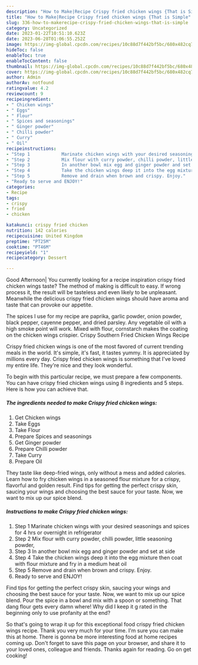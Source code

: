 ```yaml
---
description: "How to Make|Recipe Crispy fried chicken wings {That is Simple"
title: "How to Make|Recipe Crispy fried chicken wings {That is Simple"
slug: 336-how-to-makerecipe-crispy-fried-chicken-wings-that-is-simple
category: Uncategorized
date: 2023-01-22T10:51:10.623Z
date: 2023-06-28T01:06:55.252Z
image: https://img-global.cpcdn.com/recipes/10c88d7f442bf5bc/680x482cq70/crispy-fried-chicken-wings-recipe-main-photo.jpg
hideToc: false
enableToc: true
enableTocContent: false
thumbnail: https://img-global.cpcdn.com/recipes/10c88d7f442bf5bc/680x482cq70/crispy-fried-chicken-wings-recipe-main-photo.jpg
cover: https://img-global.cpcdn.com/recipes/10c88d7f442bf5bc/680x482cq70/crispy-fried-chicken-wings-recipe-main-photo.jpg
author: Admin
authorAv: notfound
ratingvalue: 4.2
reviewcount: 9
recipeingredient:
- " Chicken wings"
- " Eggs"
- " Flour"
- " Spices and seasonings"
- " Ginger powder"
- " Chilli powder"
- " Curry"
- " Oil"
recipeinstructions:
- "Step 1            Marinate chicken wings with your desired seasonings and spices for 4 hrs or overnight in refrigerator"
- "Step 2            Mix flour with curry powder, chilli powder, little seasoning powder,"
- "Step 3            In another bowl mix egg and ginger powder and set at side"
- "Step 4            Take the chicken wings deep it into the egg mixture then coat with flour mixture and fry in a medium heat oil"
- "Step 5            Remove and drain when brown and crispy. Enjoy."
- "Ready to serve and ENJOY!"
categories:
- Recipe
tags:
- crispy
- fried
- chicken

katakunci: crispy fried chicken 
nutrition: 142 calories
recipecuisine: United Kingdom
preptime: "PT25M"
cooktime: "PT46M"
recipeyield: "1"
recipecategory: Dessert

---
```



Good Afternoon| You currently looking for a recipe inspiration crispy fried chicken wings taste? The method of making is difficult to easy. If wrong process it, the result will be tasteless and even likely to be unpleasant. Meanwhile the delicious crispy fried chicken wings should have aroma and taste that can provoke our appetite.





The spices I use for my recipe are paprika, garlic powder, onion powder, black pepper, cayenne pepper, and dried parsley. Any vegetable oil with a high smoke point will work. Mixed with flour, cornstarch makes the coating on the chicken wings crispier. Crispy Southern Fried Chicken Wings Recipe

Crispy fried chicken wings is one of the most favored of current trending meals in the world. It's simple, it's fast, it tastes yummy. It is appreciated by millions every day. Crispy fried chicken wings is something that I've loved my entire life. They're nice and they look wonderful.


To begin with this particular recipe, we must prepare a few components. You can have crispy fried chicken wings using 8 ingredients and 5 steps. Here is how you can achieve that.

<!--inarticleads1-->

##### The ingredients needed to make Crispy fried chicken wings:

1. Get  Chicken wings
1. Take  Eggs
1. Take  Flour
1. Prepare  Spices and seasonings
1. Get  Ginger powder
1. Prepare  Chilli powder
1. Take  Curry
1. Prepare  Oil


They taste like deep-fried wings, only without a mess and added calories. Learn how to fry chicken wings in a seasoned flour mixture for a crispy, flavorful and golden result. Find tips for getting the perfect crispy skin, saucing your wings and choosing the best sauce for your taste. Now, we want to mix up our spice blend. 

<!--inarticleads2-->

##### Instructions to make Crispy fried chicken wings:

1. Step 1            Marinate chicken wings with your desired seasonings and spices for 4 hrs or overnight in refrigerator
1. Step 2            Mix flour with curry powder, chilli powder, little seasoning powder,
1. Step 3            In another bowl mix egg and ginger powder and set at side
1. Step 4            Take the chicken wings deep it into the egg mixture then coat with flour mixture and fry in a medium heat oil
1. Step 5            Remove and drain when brown and crispy. Enjoy.
1. Ready to serve and ENJOY!

Find tips for getting the perfect crispy skin, saucing your wings and choosing the best sauce for your taste. Now, we want to mix up our spice blend. Pour the spice in a bowl and mix with a spoon or something. That dang flour gets every damn where! Why did I keep it g rated in the beginning only to use profanity at the end? 

So that's going to wrap it up for this exceptional food crispy fried chicken wings recipe. Thank you very much for your time. I'm sure you can make this at home. There is gonna be more interesting food at home recipes coming up. Don't forget to save this page on your browser, and share it to your loved ones, colleague and friends. Thanks again for reading. Go on get cooking!
